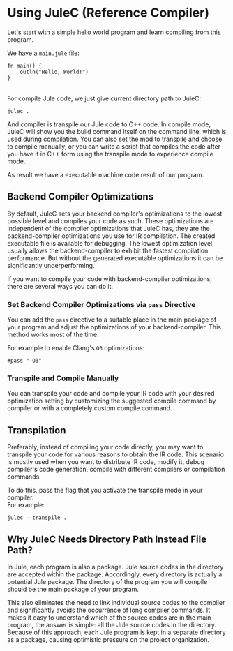 # Using JuleC (Reference Compiler)
Let's start with a simple hello world program and learn compiling from this program.

We have a `main.jule` file:
```jule
fn main() {
    outln("Hello, World!")
}
```

\
For compile Jule code, we just give current directory path to JuleC:
```
julec .
```

And compiler is transpile our Jule code to C++ code.
In compile mode, JuleC will show you the build command itself on the command line, which is used during compilation. You can also set the mod to transpile and choose to compile manually, or you can write a script that compiles the code after you have it in C++ form using the transpile mode to experience compile mode.

As result we have a executable machine code result of our program.

## Backend Compiler Optimizations

By default, JuleC sets your backend compiler's optimizations to the lowest possible level and compiles your code as such. These optimizations are independent of the compiler optimizations that JuleC has, they are the backend-compiler optimizations you use for IR compilation. The created executable file is available for debugging. The lowest optimization level usually allows the backend-compiler to exhibit the fastest compilation performance. But without the generated executable optimizations it can be significantly underperforming.

If you want to compile your code with backend-compiler optimizations, there are several ways you can do it.

### Set Backend Compiler Optimizations via `pass` Directive

You can add the `pass` directive to a suitable place in the main package of your program and adjust the optimizations of your backend-compiler. This method works most of the time.

For example to enable Clang's `O3` optimizations:
```jule
#pass "-O3"
```

### Transpile and Compile Manually

You can transpile your code and compile your IR code with your desired optimization setting by customizing the suggested compile command by compiler or with a completely custom compile command.

## Transpilation

Preferably, instead of compiling your code directly, you may want to transpile your code for various reasons to obtain the IR code. This scenario is mostly used when you want to distribute IR code, modify it, debug compiler's code generation, compile with different compilers or compilation commands.

To do this, pass the flag that you activate the transpile mode in your compiler. \
For example:

```
julec --transpile .
```

## Why JuleC Needs Directory Path Instead File Path?
In Jule, each program is also a package. Jule source codes in the directory are accepted within the package. Accordingly, every directory is actually a potential Jule package. The directory of the program you will compile should be the main package of your program.

This also eliminates the need to link individual source codes to the compiler and significantly avoids the occurrence of long compiler commands. It makes it easy to understand which of the source codes are in the main program, the answer is simple: all the Jule source codes in the directory. Because of this approach, each Jule program is kept in a separate directory as a package, causing optimistic pressure on the project organization. 
